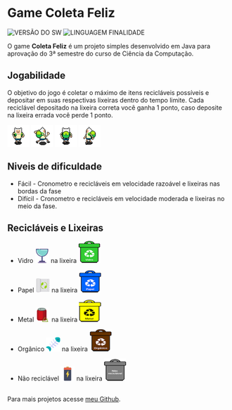 # Game Coleta Feliz
 
![VERSÃO DO SW](https://img.shields.io/badge/Version-1.0-green.svg)         ![LINGUAGEM FINALIDADE](https://img.shields.io/badge/Java-game-green.svg)
 
O game **Coleta Feliz** é um projeto simples desenvolvido em Java para aprovação do 3ª semestre do curso de Ciência da Computação.
 
## Jogabilidade
 
O objetivo do jogo é coletar o máximo de itens recicláveis possíveis e depositar em suas respectivas lixeiras dentro do tempo limite. Cada reciclável depositado na lixeira correta você ganha 1 ponto, caso deposite na lixeira errada você perde 1 ponto.

![Persomagem pra baixo](./src/imagens/down.gif)  ![Persomagem pra direita](./src/imagens/right.gif)  ![Persomagem pra cima](./src/imagens/up.gif) ![Persomagem pra esquerda](./src/imagens/left.gif)

## Niveis de dificuldade
- Fácil - Cronometro e recicláveis em velocidade razoável e lixeiras nas bordas da fase
- Difícil - Cronometro e recicláveis em velocidade moderada e lixeiras no meio da fase.

## Recicláveis e Lixeiras
- Vidro ![Vidro](./src/imagens/RecVidro.png) na lixeira ![Lixeira vidro](./src/imagens/vidro.png)

- Papel ![Papel](./src/imagens/RecPapel.png) na lixeira ![Lixeira vidro](./src/imagens/papel.png)

- Metal ![Metal](./src/imagens/RecMetal.png) na lixeira ![Lixeira vidro](./src/imagens/metal.png)

- Orgânico ![Vidro](./src/imagens/RecOrganico.png) na lixeira ![Lixeira vidro](./src/imagens/organico.png)

- Não reciclável ![Vidro](./src/imagens/NoRec.png) na lixeira ![Lixeira vidro](./src/imagens/naoreciclavel.png)


##
Para mais projetos acesse [meu Github](https://github.com/AbnerPS).
